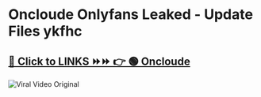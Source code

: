 
 # Oncloude Onlyfans Leaked - Update Files ykfhc

## <h2><a href="https://clipsfans.com/Oncloude&ref=git">🔗 Click to LINKS ⏩⏩ 👉 🟢 Oncloude </a></h2>

<a href="https://clipsfans.com/Oncloude&ref=git" rel="nofollow" data-target="animated-image.originalLink"><img src="https://i.ibb.co.com/xMMVF88/686577567.gif" alt="Viral Video Original" style="max-width: 100%; display: inline-block;" data-target="animated-image.originalImage"></a>

